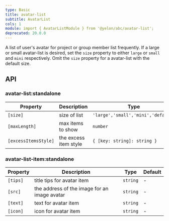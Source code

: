 ```yaml
---
type: Basic
title: avatar-list
subtitle: AvatarList
cols: 1
module: import { AvatarListModule } from '@yelon/abc/avatar-list';
deprecated: 20.0.0
---
```


A list of user's avatar for project or group member list frequently. If a large or small avatar-list is desired, set the `size` property to either `large` or `small` and `mini` respectively. Omit the `size` property for a avatar-list with the default size.

## API

### avatar-list:standalone

| Property | Description | Type | Default |
|----------|-------------|------|---------|
| `[size]` | size of list | `'large','small','mini','default'` | `'default'` |
| `[maxLength]` | max items to show | `number` | - |
| `[excessItemsStyle]` | the excess item style | `{ [key: string]: string }` | - |

### avatar-list-item:standalone

| Property | Description | Type | Default |
|----------|-------------|------|---------|
| `[tips]` | title tips for avatar item | `string` | - |
| `[src]` | the address of the image for an image avatar | `string` | - |
| `[text]` | text for avatar item | `string` | - |
| `[icon]` | icon for avatar item | `string` | - |
